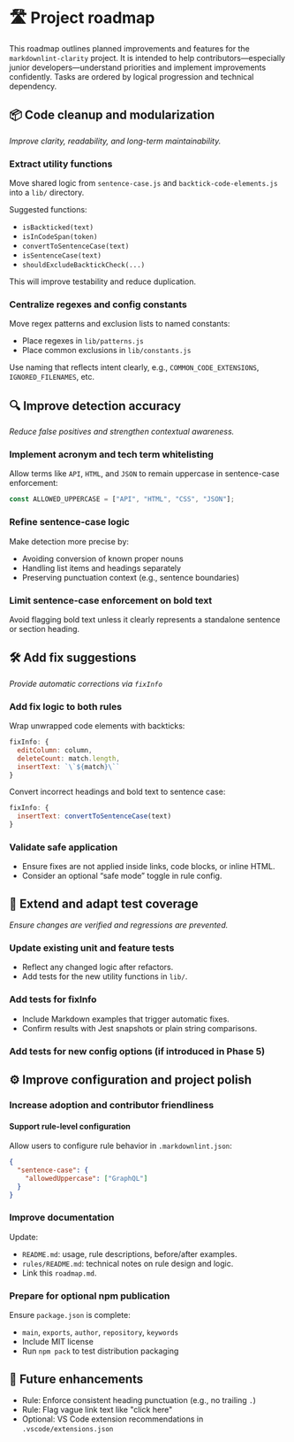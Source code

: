 # 🛣️ Project roadmap

This roadmap outlines planned improvements and features for the `markdownlint-clarity` project. It is intended to help contributors—especially junior developers—understand priorities and implement improvements confidently. Tasks are ordered by logical progression and technical dependency.

## 📦 Code cleanup and modularization

*Improve clarity, readability, and long-term maintainability.*

### Extract utility functions

Move shared logic from `sentence-case.js` and `backtick-code-elements.js` into a `lib/` directory.

Suggested functions:

- `isBackticked(text)`
- `isInCodeSpan(token)`
- `convertToSentenceCase(text)`
- `isSentenceCase(text)`
- `shouldExcludeBacktickCheck(...)`

This will improve testability and reduce duplication.

### Centralize regexes and config constants

Move regex patterns and exclusion lists to named constants:

- Place regexes in `lib/patterns.js`
- Place common exclusions in `lib/constants.js`

Use naming that reflects intent clearly, e.g., `COMMON_CODE_EXTENSIONS`, `IGNORED_FILENAMES`, etc.

## 🔍 Improve detection accuracy

*Reduce false positives and strengthen contextual awareness.*

### Implement acronym and tech term whitelisting

Allow terms like `API`, `HTML`, and `JSON` to remain uppercase in sentence-case enforcement:

```js
const ALLOWED_UPPERCASE = ["API", "HTML", "CSS", "JSON"];
````

### Refine sentence-case logic

Make detection more precise by:

- Avoiding conversion of known proper nouns
- Handling list items and headings separately
- Preserving punctuation context (e.g., sentence boundaries)

### Limit sentence-case enforcement on bold text

Avoid flagging bold text unless it clearly represents a standalone sentence or section heading.

## 🛠️ Add fix suggestions

*Provide automatic corrections via `fixInfo`*

### Add fix logic to both rules

Wrap unwrapped code elements with backticks:

```js
fixInfo: {
  editColumn: column,
  deleteCount: match.length,
  insertText: `\`${match}\``
}
```

Convert incorrect headings and bold text to sentence case:

```js
fixInfo: {
  insertText: convertToSentenceCase(text)
}
```

### Validate safe application

- Ensure fixes are not applied inside links, code blocks, or inline HTML.
- Consider an optional “safe mode” toggle in rule config.

## 🧪 Extend and adapt test coverage

*Ensure changes are verified and regressions are prevented.*

### Update existing unit and feature tests

- Reflect any changed logic after refactors.
- Add tests for the new utility functions in `lib/`.

### Add tests for fixInfo

- Include Markdown examples that trigger automatic fixes.
- Confirm results with Jest snapshots or plain string comparisons.

### Add tests for new config options (if introduced in Phase 5)

## ⚙️ Improve configuration and project polish

### Increase adoption and contributor friendliness

#### Support rule-level configuration

Allow users to configure rule behavior in `.markdownlint.json`:

```json
{
  "sentence-case": {
    "allowedUppercase": ["GraphQL"]
  }
}
```

### Improve documentation

Update:

- `README.md`: usage, rule descriptions, before/after examples.
- `rules/README.md`: technical notes on rule design and logic.
- Link this `roadmap.md`.

### Prepare for optional npm publication

Ensure `package.json` is complete:

- `main`, `exports`, `author`, `repository`, `keywords`
- Include MIT license
- Run `npm pack` to test distribution packaging

## 🌱 Future enhancements

- Rule: Enforce consistent heading punctuation (e.g., no trailing `.`)
- Rule: Flag vague link text like "click here"
- Optional: VS Code extension recommendations in `.vscode/extensions.json`
